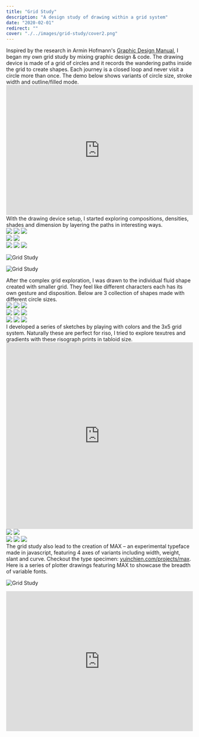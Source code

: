 ```yaml
---
title: "Grid Study"
description: "A design study of drawing within a grid system"
date: "2020-02-01"
redirect: ""
cover: "./../images/grid-study/cover2.png"
---
```


<div class="text">
Inspired by the research in Armin Hofmann's <a target="_blank" href="https://www.typogabor.com/armin-hofmann/pages/11-armin-hofmann.html">Graphic Design Manual</a>, I began my own grid study by mixing graphic design & code. The drawing device is made of a grid of circles and it records the wandering paths inside the grid to create shapes. Each journey is a closed loop and never visit a circle more than once. The demo below shows variants of circle size, stroke width and outline/filled mode.
</div>

<div class="video" style="padding:69.74% 0 0 0;position:relative;"><iframe src="https://player.vimeo.com/video/406053326?title=0&byline=0&portrait=0" style="position:absolute;top:0;left:0;width:100%;height:100%;" frameborder="0" allow="autoplay; fullscreen" allowfullscreen></iframe></div><script src="https://player.vimeo.com/api/player.js"></script>

<div class="text">
With the drawing device setup, I started exploring compositions, densities, shades and dimension by layering the paths in interesting ways.
</div>

<div class="two-up">
  <img src="./../images/grid-study/051.jpg" />
  <img src="./../images/grid-study/054.jpg" />
  <img src="./../images/grid-study/050.jpg" />
</div>

<div class="two-up">
  <img src="./../images/grid-study/053.jpg" />
  <img src="./../images/grid-study/064.png" />
</div>

<div class="two-up">
  <img src="./../images/grid-study/060.png" />
  <img src="./../images/grid-study/061.png" />
  <img src="./../images/grid-study/062.png" />
</div>

![Grid Study](./../images/grid-study/200.png)

![Grid Study](./../images/grid-study/110.jpg)

<div class="text">
After the complex grid exploration, I was drawn to the individual fluid shape created with smaller grid. They feel like different characters each has its own gesture and disposition. Below are 3 collection of shapes made with different circle sizes.
</div>

<div class="two-up">
  <img src="./../images/grid-study/100.jpg" />
  <img src="./../images/grid-study/101.jpg" />
  <img src="./../images/grid-study/102.jpg" />
</div>

<div class="two-up">
  <img src="./../images/grid-study/020.jpg" />
  <img src="./../images/grid-study/021.jpg" />
  <img src="./../images/grid-study/026.jpg" />
</div>

<div class="two-up">
  <img src="./../images/grid-study/023.jpg" />
  <img src="./../images/grid-study/024.jpg" />
  <img src="./../images/grid-study/025.jpg" />
</div>

<div class="text">
I developed a series of sketches by playing with colors and the 3x5 grid system. Naturally these are perfect for riso, I tried to explore texutres and gradients with these risograph prints in tabloid size.
</div>

<div class="video" style="padding:100% 0 0 0;position:relative;"><iframe src="https://player.vimeo.com/video/406273059?autoplay=1&loop=1&title=0&byline=0&portrait=0" style="position:absolute;top:0;left:0;width:100%;height:100%;" frameborder="0" allow="autoplay; fullscreen" allowfullscreen></iframe></div><script src="https://player.vimeo.com/api/player.js"></script>

<div class="two-up">
  <img src="./../images/grid-study/IMG_1290.JPG" />
  <img src="./../images/grid-study/IMG_1303.JPG" />
</div>

<div class="two-up">
  <img src="./../images/grid-study/000.jpg" />
  <img src="./../images/grid-study/001.jpg" />
  <img src="./../images/grid-study/004.jpg" />
</div>

<div class="text">
The grid study also lead to the creation of MAX – an experimental typeface made in javascript, featuring 4 axes of variants including width, weight, slant and curve. Checkout the type specimen: <a href="https://yuinchien.com/projects/max" target="_blank">yuinchien.com/projects/max</a>. Here is a series of plotter drawings featuring MAX to showcase the breadth of variable fonts.
</div>

![Grid Study](./../images/grid-study/300.JPG)

<div class="video" style="padding:75% 0 0 0;position:relative;"><iframe src="https://player.vimeo.com/video/405615934?autoplay=1&loop=1&title=0&byline=0&portrait=0" style="position:absolute;top:0;left:0;width:100%;height:100%;" frameborder="0" allow="autoplay; fullscreen" allowfullscreen></iframe></div><script src="https://player.vimeo.com/api/player.js"></script>
